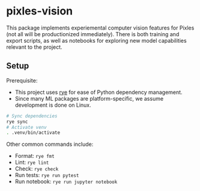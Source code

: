 # pixles-vision

This package implements experiemental computer vision features for Pixles (not all will be productionized immediately). There is both training and export scripts, as well as notebooks for exploring new model capabilities relevant to the project.

## Setup

Prerequisite:
- This project uses [rye](https://github.com/astral-sh/rye#installation) for ease of Python dependency management.
- Since many ML packages are platform-specific, we assume development is done on Linux.

```bash
# Sync dependencies
rye sync
# Activate venv
. .venv/bin/activate
```

Other common commands include:

- Format: `rye fmt`
- Lint: `rye lint`
- Check: `rye check`
- Run tests: `rye run pytest`
- Run notebook: `rye run jupyter notebook`
